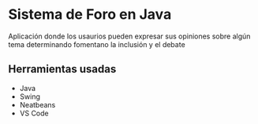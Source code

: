 # Sistema de Foro en Java

Aplicación donde los usaurios pueden expresar sus opiniones sobre algún tema determinando
fomentano la inclusión y el debate

## Herramientas usadas

- Java
- Swing
- Neatbeans
- VS Code
